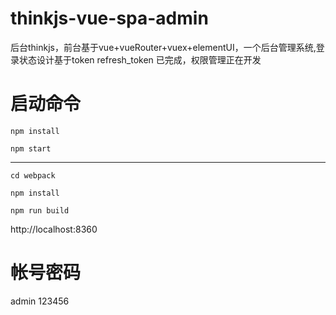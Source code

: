 # thinkjs-vue-spa-admin
后台thinkjs，前台基于vue+vueRouter+vuex+elementUI，一个后台管理系统,登录状态设计基于token refresh_token 已完成，权限管理正在开发


# 启动命令
`npm install`

`npm start`

***

`cd webpack`

`npm install`

`npm run build`

http://localhost:8360

# 帐号密码

admin  123456